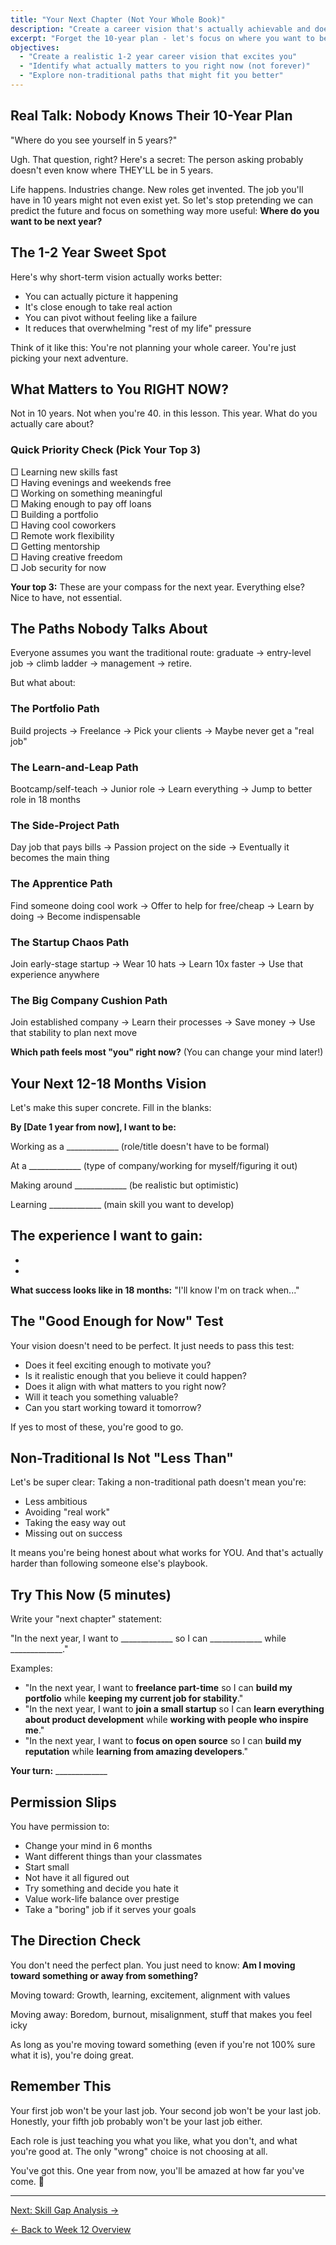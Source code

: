 ```yaml
---
title: "Your Next Chapter (Not Your Whole Book)"
description: "Create a career vision that's actually achievable and doesn't stress you out"
excerpt: "Forget the 10-year plan - let's focus on where you want to be in 1-2 years and build from there."
objectives:
  - "Create a realistic 1-2 year career vision that excites you"
  - "Identify what actually matters to you right now (not forever)"
  - "Explore non-traditional paths that might fit you better"
---
```


## Real Talk: Nobody Knows Their 10-Year Plan

"Where do you see yourself in 5 years?"

Ugh. That question, right? Here's a secret: The person asking probably doesn't
even know where THEY'LL be in 5 years.

Life happens. Industries change. New roles get invented. The job you'll have in
10 years might not even exist yet. So let's stop pretending we can predict the
future and focus on something way more useful: **Where do you want to be next
year?**

## The 1-2 Year Sweet Spot

Here's why short-term vision actually works better:

- You can actually picture it happening
- It's close enough to take real action
- You can pivot without feeling like a failure
- It reduces that overwhelming "rest of my life" pressure

Think of it like this: You're not planning your whole career. You're just
picking your next adventure.

## What Matters to You RIGHT NOW?

Not in 10 years. Not when you're 40. in this lesson. This year. What do you
actually care about?

### Quick Priority Check (Pick Your Top 3)

□ Learning new skills fast\
□ Having evenings and weekends free\
□ Working on something meaningful\
□ Making enough to pay off loans\
□ Building a portfolio\
□ Having cool coworkers\
□ Remote work flexibility\
□ Getting mentorship\
□ Having creative freedom\
□ Job security for now

**Your top 3:** These are your compass for the next year. Everything else? Nice
to have, not essential.

## The Paths Nobody Talks About

Everyone assumes you want the traditional route: graduate → entry-level job →
climb ladder → management → retire.

But what about:

### The Portfolio Path

Build projects → Freelance → Pick your clients → Maybe never get a "real job"

### The Learn-and-Leap Path

Bootcamp/self-teach → Junior role → Learn everything → Jump to better role in 18
months

### The Side-Project Path

Day job that pays bills → Passion project on the side → Eventually it becomes
the main thing

### The Apprentice Path

Find someone doing cool work → Offer to help for free/cheap → Learn by doing →
Become indispensable

### The Startup Chaos Path

Join early-stage startup → Wear 10 hats → Learn 10x faster → Use that experience
anywhere

### The Big Company Cushion Path

Join established company → Learn their processes → Save money → Use that
stability to plan next move

**Which path feels most "you" right now?** (You can change your mind later!)

## Your Next 12-18 Months Vision

Let's make this super concrete. Fill in the blanks:

**By [Date 1 year from now], I want to be:**

Working as a _____________ (role/title doesn't have to be formal)

At a _____________ (type of company/working for myself/figuring it out)

Making around _____________ (be realistic but optimistic)

Learning _____________ (main skill you want to develop)

## **The experience I want to gain:**

-
-

**What success looks like in 18 months:** "I'll know I'm on track when..."

## The "Good Enough for Now" Test

Your vision doesn't need to be perfect. It just needs to pass this test:

- Does it feel exciting enough to motivate you?
- Is it realistic enough that you believe it could happen?
- Does it align with what matters to you right now?
- Will it teach you something valuable?
- Can you start working toward it tomorrow?

If yes to most of these, you're good to go.

## Non-Traditional Is Not "Less Than"

Let's be super clear: Taking a non-traditional path doesn't mean you're:

- Less ambitious
- Avoiding "real work"
- Taking the easy way out
- Missing out on success

It means you're being honest about what works for YOU. And that's actually
harder than following someone else's playbook.

## Try This Now (5 minutes)

Write your "next chapter" statement:

"In the next year, I want to _____________ so I can _____________ while
_____________."

Examples:

- "In the next year, I want to **freelance part-time** so I can **build my
  portfolio** while **keeping my current job for stability**."
- "In the next year, I want to **join a small startup** so I can **learn
  everything about product development** while **working with people who inspire
  me**."
- "In the next year, I want to **focus on open source** so I can **build my
  reputation** while **learning from amazing developers**."

**Your turn:** _____________

## Permission Slips

You have permission to:

- Change your mind in 6 months
- Want different things than your classmates
- Start small
- Not have it all figured out
- Try something and decide you hate it
- Value work-life balance over prestige
- Take a "boring" job if it serves your goals

## The Direction Check

You don't need the perfect plan. You just need to know: **Am I moving toward
something or away from something?**

Moving toward: Growth, learning, excitement, alignment with values

Moving away: Boredom, burnout, misalignment, stuff that makes you feel icky

As long as you're moving toward something (even if you're not 100% sure what it
is), you're doing great.

## Remember This

Your first job won't be your last job. Your second job won't be your last job.
Honestly, your fifth job probably won't be your last job either.

Each role is just teaching you what you like, what you don't, and what you're
good at. The only "wrong" choice is not choosing at all.

You've got this. One year from now, you'll be amazed at how far you've come. 🎯

---

[Next: Skill Gap Analysis →](/journey/week-12/02-skill-gap-analysis/)

[← Back to Week 12 Overview](/journey/week-12/)
